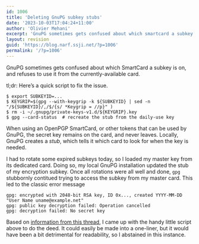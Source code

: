 ```yaml
---
id: 1006
title: 'Deleting GnuPG subkey stubs'
date: '2023-10-03T17:04:24+11:00'
author: 'Olivier Mehani'
excerpt: 'GnuPG sometimes gets confused about which smartcard a subkey is on, and refuses to use it from the currently-available card. Here''s a quick script to fix the issue.'
layout: revision
guid: 'https://blog.narf.ssji.net/?p=1006'
permalink: '/?p=1006'
---
```


GnuPG sometimes gets confused about which SmartCard a subkey is on, and refuses to use it from the currently-available card.

tl;dr: Here’s a quick script to fix the issue.

```
$ export SUBKEYID=...
$ KEYGRIP=$(gpg --with-keygrip -k ${SUBKEYID} | sed -n "/${SUBKEYID}/,/$/{s/ *Keygrip = //p}" )
$ rm -i ~/.gnupg/private-keys-v1.d/${KEYGRIP}.key
$ gpg --card-status  # recreate the stub from the daily-use key
```

When using an OpenPGP SmartCard, or other tokens that can be used by GnuPG, the secret key remains on the card, and never leaves. Locally, GnuPG creates a *stub*, which tells it which card to look for when the key is needed.

I had to rotate some expired subkeys today, so I loaded my master key from its dedicated card. Doing so, my local GnuPG installation updated the stub of my encryption subkey. Once all rotations were all well and done, `gpg` stubbornly contitued trying to access the subkey from my master card. This led to the classic error message

```
gpg: encrypted with 2048-bit RSA key, ID 0x..., created YYYY-MM-DD
"User Name uname@example.net"
gpg: public key decryption failed: Operation cancelled
gpg: decryption failed: No secret key
```

Based on [information from this thread](https://gnupg-users.gnupg.narkive.com/gSBmiYJu/deleting-a-smart-card-secret-key-stub-from-the-secret-keyring), I came up with the handy little script above to do the deed. It could easily be made into a one-liner, but it would have been a bit detrimental for readability, so I abstained in this instance.